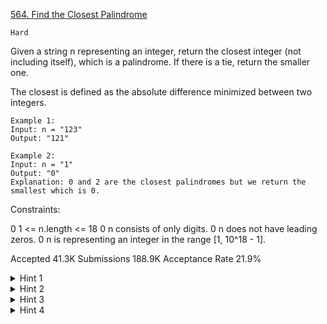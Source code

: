 [564. Find the Closest Palindrome](https://leetcode.com/problems/find-the-closest-palindrome/)

`Hard`

Given a string n representing an integer, return the closest integer (not including itself), which is a palindrome. If there is a tie, return the smaller one.

The closest is defined as the absolute difference minimized between two integers.

```
Example 1:
Input: n = "123"
Output: "121"

Example 2:
Input: n = "1"
Output: "0"
Explanation: 0 and 2 are the closest palindromes but we return the smallest which is 0.
``` 

Constraints:

0 1 <= n.length <= 18
0 n consists of only digits.
0 n does not have leading zeros.
0 n is representing an integer in the range [1, 10^18 - 1].

Accepted
41.3K
Submissions
188.9K
Acceptance Rate
21.9%

<details>
<summary>Hint 1</summary>

Will brute force work for this problem? Think of something else.

</details>
<details>
<summary>Hint 2</summary>

Take some examples like 1234, 999,1000, etc and check their closest palindromes. How many different cases are possible?

</details>
<details>
<summary>Hint 3</summary>

Do we have to consider only left half or right half of the string or both?

</details>
<details>
<summary>Hint 4</summary>

Try to find the closest palindrome of these numbers- 12932, 99800, 12120. Did you observe something?

</details>